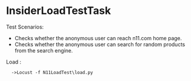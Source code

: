 # InsiderLoadTestTask

Test Scenarios:
-   Checks whether the anonymous user can reach n11.com home page.
-   Checks whether the anonymous user can search for random products from the search engine.

Load : 

      ->Locust -f N11LoadTest\load.py
